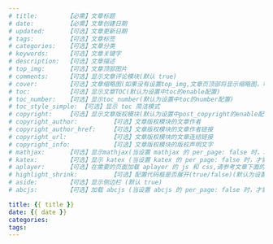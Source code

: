 ```yaml
---
# title:        【必需】文章标题
# date:         【必需】文章创建日期
# updated:      【可选】文章更新日期
# tags:         【可选】文章标签
# categories:   【可选】文章分类
# keywords:     【可选】文章关键字
# description:  【可选】文章描述
# top_img:      【可选】文章顶部图片
# comments:     【可选】显示文章评论模块(默认 true)
# cover:        【可选】文章缩略图(如果没有设置top_img,文章页顶部将显示缩略图，可设为false/图片地址/留空)
# toc:          【可选】显示文章TOC(默认为设置中toc的enable配置)
# toc_number:   【可选】显示toc_number(默认为设置中toc的number配置)
# toc_style_simple: 【可选】显示 toc 简洁模式
# copyright:    【可选】显示文章版权模块(默认为设置中post_copyright的enable配置)
# copyright_author:         【可选】文章版权模块的文章作者
# copyright_author_href:    【可选】文章版权模块的文章作者链接
# copyright_url:            【可选】文章版权模块的文章连结链接
# copyright_info:           【可选】文章版权模块的版权声明文字
# mathjax:      【可选】显示mathjax(当设置 mathjax 的 per_page: false 时，才需要配置，默认 false )
# katex:        【可选】显示 katex (当设置 katex 的 per_page: false 时，才需要配置，默认 false )
# aplayer:      【可选】在需要的页面加载 aplayer 的 js 和 css,请参考文章下面的音乐 配置
# highlight_shrink:         【可选】配置代码框是否展开(true/false)(默认为设置中 highlight_shrink 的配置)
# aside:        【可选】显示侧边栏 (默认 true)
# abcjs:        【可选】加载 abcjs (当设置 abcjs 的 per_page: false 时，才需要配置，默认 false )

title: {{ title }}
date: {{ date }}
categories: 
tags: 
---
```

